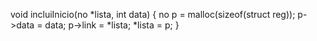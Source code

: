 void incluiInicio(no *lista, int data) {
    no p = malloc(sizeof(struct reg));
    p->data = data;
    p->link = *lista;
    *lista = p;
}
